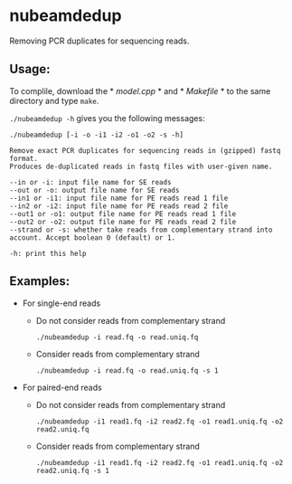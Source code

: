 # nubeamdedup
Removing PCR duplicates for sequencing reads.
## Usage:
To complile, download the * *model.cpp* * and * *Makefile* * to the same directory and type `make`.

`./nubeamdedup -h` gives you the following messages:
```
./nubeamdedup [-i -o -i1 -i2 -o1 -o2 -s -h]

Remove exact PCR duplicates for sequencing reads in (gzipped) fastq format.
Produces de-duplicated reads in fastq files with user-given name.

--in or -i: input file name for SE reads
--out or -o: output file name for SE reads
--in1 or -i1: input file name for PE reads read 1 file
--in2 or -i2: input file name for PE reads read 2 file
--out1 or -o1: output file name for PE reads read 1 file
--out2 or -o2: output file name for PE reads read 2 file
--strand or -s: whether take reads from complementary strand into account. Accept boolean 0 (default) or 1.

-h: print this help
```
## Examples:
- For single-end reads
  - Do not consider reads from complementary strand
    
    `./nubeamdedup -i read.fq -o read.uniq.fq`
  - Consider reads from complementary strand
  
    `./nubeamdedup -i read.fq -o read.uniq.fq -s 1`

- For paired-end reads
  - Do not consider reads from complementary strand
  
    `./nubeamdedup -i1 read1.fq -i2 read2.fq -o1 read1.uniq.fq -o2 read2.uniq.fq`
  - Consider reads from complementary strand
  
    `./nubeamdedup -i1 read1.fq -i2 read2.fq -o1 read1.uniq.fq -o2 read2.uniq.fq -s 1`
